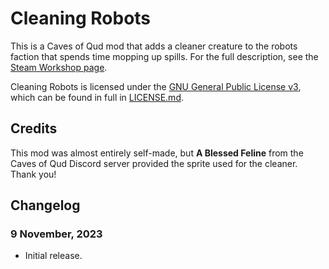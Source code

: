 # Cleaning Robots

This is a Caves of Qud mod that adds a cleaner creature to the robots faction that spends time mopping up spills. For the full description, see the [Steam Workshop page](https://steamcommunity.com/sharedfiles/filedetails/?id=3077616001).

Cleaning Robots is licensed under the [GNU General Public License v3](http://www.gnu.org/licenses/agpl.html), which can be found in full in [LICENSE.md](LICENSE.md).

## Credits

This mod was almost entirely self-made, but **A Blessed Feline** from the Caves of Qud Discord server provided the sprite used for the cleaner. Thank you!

## Changelog

### 9 November, 2023
* Initial release.
